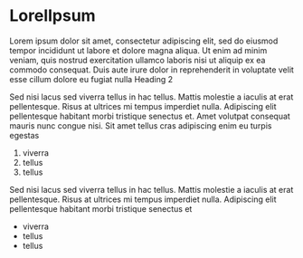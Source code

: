 # LorelIpsum

Lorem ipsum dolor sit amet, consectetur adipiscing elit, sed do eiusmod tempor incididunt ut labore et dolore magna aliqua. Ut enim ad minim veniam, quis nostrud exercitation ullamco laboris nisi ut aliquip ex ea commodo consequat. Duis aute irure dolor in reprehenderit in voluptate velit esse cillum dolore eu fugiat nulla
Heading 2

Sed nisi lacus sed viverra tellus in hac tellus. Mattis molestie a iaculis at erat pellentesque. Risus at ultrices mi tempus imperdiet nulla. Adipiscing elit pellentesque habitant morbi tristique senectus et. Amet volutpat consequat mauris nunc congue nisi. Sit amet tellus cras adipiscing enim eu turpis egestas
1. viverra
2. tellus
3. tellus

Sed nisi lacus sed viverra tellus in hac tellus. Mattis molestie a iaculis at erat pellentesque. Risus at ultrices mi tempus imperdiet nulla. Adipiscing elit pellentesque habitant morbi tristique senectus et

* viverra
* tellus
* tellus
